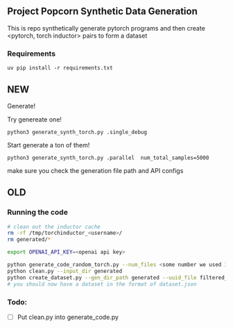 ## Project Popcorn Synthetic Data Generation

This is repo synthetically generate pytorch programs and then create <pytorch, torch inductor> pairs to form a dataset

### Requirements

```
uv pip install -r requirements.txt
```

## NEW

Generate! 

Try genereate one!
```
python3 generate_synth_torch.py .single_debug
```


Start generate a ton of them!
```
python3 generate_synth_torch.py .parallel  num_total_samples=5000
```
make sure you check the generation file path and API configs


## OLD
### Running the code

```bash
# clean out the inductor cache
rm -rf /tmp/torchinductor_<username>/
rm generated/*

export OPENAI_API_KEY=<openai api key>

python generate_code_random_torch.py --num_files <some number we used 3000>
python clean.py --input_dir generated
python create_dataset.py --gen_dir_path generated --uuid_file filtered_uuids.json
# you should now have a dataset in the format of dataset.json
```

### Todo:
- [ ] Put clean.py into generate_code.py
